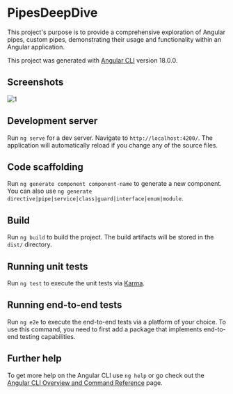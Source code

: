 # PipesDeepDive

This project's purpose is to provide a comprehensive exploration of Angular pipes, custom pipes, demonstrating their usage and functionality within an Angular application.

This project was generated with [Angular CLI](https://github.com/angular/angular-cli) version 18.0.0.

## Screenshots

![1](https://github.com/user-attachments/assets/68fc72e3-900d-4305-b9da-bef4021b32ad)

## Development server

Run `ng serve` for a dev server. Navigate to `http://localhost:4200/`. The application will automatically reload if you change any of the source files.

## Code scaffolding

Run `ng generate component component-name` to generate a new component. You can also use `ng generate directive|pipe|service|class|guard|interface|enum|module`.

## Build

Run `ng build` to build the project. The build artifacts will be stored in the `dist/` directory.

## Running unit tests

Run `ng test` to execute the unit tests via [Karma](https://karma-runner.github.io).

## Running end-to-end tests

Run `ng e2e` to execute the end-to-end tests via a platform of your choice. To use this command, you need to first add a package that implements end-to-end testing capabilities.

## Further help

To get more help on the Angular CLI use `ng help` or go check out the [Angular CLI Overview and Command Reference](https://angular.io/cli) page.
